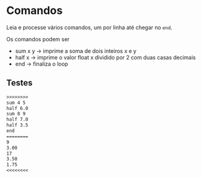 # Comandos

Leia e processe vários comandos, um por linha até chegar no `end`.

Os comandos podem ser

- sum x y -> imprime a soma de dois inteiros x e y
- half x -> imprime o valor float x dividido por 2 com duas casas decimais
- end -> finaliza o loop

## Testes

```txt
>>>>>>>>
sum 4 5
half 6.0
sum 8 9
half 7.0
half 3.5
end
========
9
3.00
17
3.50
1.75
<<<<<<<<
```
